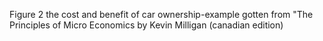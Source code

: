 Figure 2 the cost and benefit of car ownership-example gotten from "The Principles of Micro Economics by Kevin Milligan (canadian edition)
